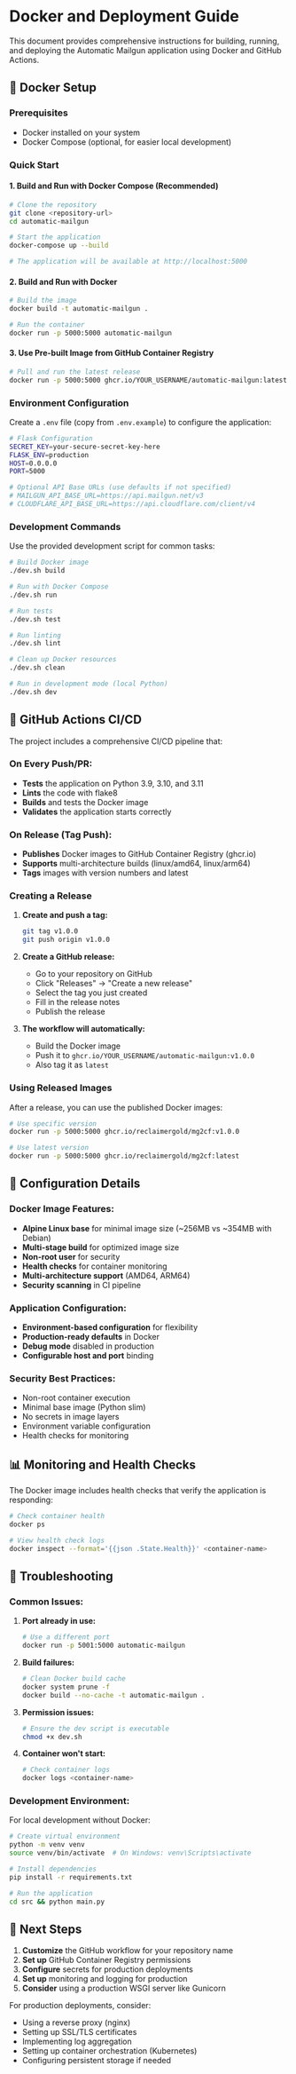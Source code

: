 # Docker and Deployment Guide

This document provides comprehensive instructions for building, running, and deploying the Automatic Mailgun application using Docker and GitHub Actions.

## 🐳 Docker Setup

### Prerequisites
- Docker installed on your system
- Docker Compose (optional, for easier local development)

### Quick Start

#### 1. Build and Run with Docker Compose (Recommended)
```bash
# Clone the repository
git clone <repository-url>
cd automatic-mailgun

# Start the application
docker-compose up --build

# The application will be available at http://localhost:5000
```

#### 2. Build and Run with Docker
```bash
# Build the image
docker build -t automatic-mailgun .

# Run the container
docker run -p 5000:5000 automatic-mailgun
```

#### 3. Use Pre-built Image from GitHub Container Registry
```bash
# Pull and run the latest release
docker run -p 5000:5000 ghcr.io/YOUR_USERNAME/automatic-mailgun:latest
```

### Environment Configuration

Create a `.env` file (copy from `.env.example`) to configure the application:

```bash
# Flask Configuration
SECRET_KEY=your-secure-secret-key-here
FLASK_ENV=production
HOST=0.0.0.0
PORT=5000

# Optional API Base URLs (use defaults if not specified)
# MAILGUN_API_BASE_URL=https://api.mailgun.net/v3
# CLOUDFLARE_API_BASE_URL=https://api.cloudflare.com/client/v4
```

### Development Commands

Use the provided development script for common tasks:

```bash
# Build Docker image
./dev.sh build

# Run with Docker Compose
./dev.sh run

# Run tests
./dev.sh test

# Run linting
./dev.sh lint

# Clean up Docker resources
./dev.sh clean

# Run in development mode (local Python)
./dev.sh dev
```

## 🚀 GitHub Actions CI/CD

The project includes a comprehensive CI/CD pipeline that:

### On Every Push/PR:
- **Tests** the application on Python 3.9, 3.10, and 3.11
- **Lints** the code with flake8
- **Builds** and tests the Docker image
- **Validates** the application starts correctly

### On Release (Tag Push):
- **Publishes** Docker images to GitHub Container Registry (ghcr.io)
- **Supports** multi-architecture builds (linux/amd64, linux/arm64)
- **Tags** images with version numbers and latest

### Creating a Release

1. **Create and push a tag:**
   ```bash
   git tag v1.0.0
   git push origin v1.0.0
   ```

2. **Create a GitHub release:**
   - Go to your repository on GitHub
   - Click "Releases" → "Create a new release"
   - Select the tag you just created
   - Fill in the release notes
   - Publish the release

3. **The workflow will automatically:**
   - Build the Docker image
   - Push it to `ghcr.io/YOUR_USERNAME/automatic-mailgun:v1.0.0`
   - Also tag it as `latest`

### Using Released Images

After a release, you can use the published Docker images:

```bash
# Use specific version
docker run -p 5000:5000 ghcr.io/reclaimergold/mg2cf:v1.0.0

# Use latest version
docker run -p 5000:5000 ghcr.io/reclaimergold/mg2cf:latest
```

## 🔧 Configuration Details

### Docker Image Features:
- **Alpine Linux base** for minimal image size (~256MB vs ~354MB with Debian)
- **Multi-stage build** for optimized image size
- **Non-root user** for security
- **Health checks** for container monitoring
- **Multi-architecture support** (AMD64, ARM64)
- **Security scanning** in CI pipeline

### Application Configuration:
- **Environment-based configuration** for flexibility
- **Production-ready defaults** in Docker
- **Debug mode** disabled in production
- **Configurable host and port** binding

### Security Best Practices:
- Non-root container execution
- Minimal base image (Python slim)
- No secrets in image layers
- Environment variable configuration
- Health checks for monitoring

## 📊 Monitoring and Health Checks

The Docker image includes health checks that verify the application is responding:

```bash
# Check container health
docker ps

# View health check logs
docker inspect --format='{{json .State.Health}}' <container-name>
```

## 🐛 Troubleshooting

### Common Issues:

1. **Port already in use:**
   ```bash
   # Use a different port
   docker run -p 5001:5000 automatic-mailgun
   ```

2. **Build failures:**
   ```bash
   # Clean Docker build cache
   docker system prune -f
   docker build --no-cache -t automatic-mailgun .
   ```

3. **Permission issues:**
   ```bash
   # Ensure the dev script is executable
   chmod +x dev.sh
   ```

4. **Container won't start:**
   ```bash
   # Check container logs
   docker logs <container-name>
   ```

### Development Environment:

For local development without Docker:

```bash
# Create virtual environment
python -m venv venv
source venv/bin/activate  # On Windows: venv\Scripts\activate

# Install dependencies
pip install -r requirements.txt

# Run the application
cd src && python main.py
```

## 📝 Next Steps

1. **Customize** the GitHub workflow for your repository name
2. **Set up** GitHub Container Registry permissions
3. **Configure** secrets for production deployments
4. **Set up** monitoring and logging for production
5. **Consider** using a production WSGI server like Gunicorn

For production deployments, consider:
- Using a reverse proxy (nginx)
- Setting up SSL/TLS certificates
- Implementing log aggregation
- Setting up container orchestration (Kubernetes)
- Configuring persistent storage if needed
